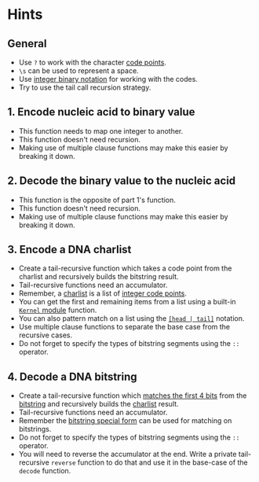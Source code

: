 # Hints

## General

- Use `?` to work with the character [code points][codepoint].
- `\s` can be used to represent a space.
- Use [integer binary notation][integer-literal] for working with the codes.
- Try to use the tail call recursion strategy.

## 1. Encode nucleic acid to binary value

- This function needs to map one integer to another.
- This function doesn't need recursion.
- Making use of multiple clause functions may make this easier by breaking it down.

## 2. Decode the binary value to the nucleic acid

- This function is the opposite of part 1's function.
- This function doesn't need recursion.
- Making use of multiple clause functions may make this easier by breaking it down.

## 3. Encode a DNA charlist

- Create a tail-recursive function which takes a code point from the charlist and recursively builds the bitstring result.
- Tail-recursive functions need an accumulator.
- Remember, a [charlist][charlist] is a list of [integer code points][codepoint].
- You can get the first and remaining items from a list using a built-in [`Kernel` module][kernel] function.
- You can also pattern match on a list using the [`[head | tail]`][list] notation.
- Use multiple clause functions to separate the base case from the recursive cases.
- Do not forget to specify the types of bitstring segments using the `::` operator.

## 4. Decode a DNA bitstring

- Create a tail-recursive function which [matches the first 4 bits][bitstring-matching] from the [bitstring][bitstring] and recursively builds the [charlist][charlist] result.
- Tail-recursive functions need an accumulator.
- Remember the [bitstring special form][bitstring-form] can be used for matching on bitstrings.
- Do not forget to specify the types of bitstring segments using the `::` operator.
- You will need to reverse the accumulator at the end. Write a private tail-recursive `reverse` function to do that and use it in the base-case of the `decode` function.

[integer-literal]: https://hexdocs.pm/elixir/syntax-reference.html#integers-in-other-bases-and-unicode-code-points
[codepoint]: https://elixir-lang.org/getting-started/binaries-strings-and-char-lists.html#unicode-and-code-points
[charlist]: https://elixir-lang.org/getting-started/binaries-strings-and-char-lists.html#charlists
[bitstring]: https://elixir-lang.org/getting-started/binaries-strings-and-char-lists.html#bitstrings
[bitstring-form]: https://hexdocs.pm/elixir/Kernel.SpecialForms.html#%3C%3C%3E%3E/1
[bitstring-matching]: https://hexdocs.pm/elixir/Kernel.SpecialForms.html#%3C%3C%3E%3E/1-binary-bitstring-matching
[type-operator]: https://hexdocs.pm/elixir/Kernel.SpecialForms.html#::/2
[recursion-tco]: https://en.wikipedia.org/wiki/Tail_call
[list]: https://hexdocs.pm/elixir/List.html#content
[kernel]: https://hexdocs.pm/elixir/Kernel.html#functions